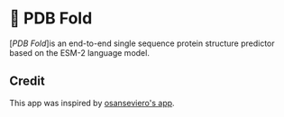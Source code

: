 # 🎈 PDB Fold

[*PDB Fold*]is an end-to-end single sequence protein structure predictor based on the ESM-2 language model.

## Credit

This app was inspired by [osanseviero's app](https://huggingface.co/spaces/osanseviero/esmfold).


